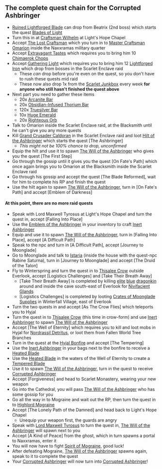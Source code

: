 ## The complete quest chain for the Corrupted Ashbringer
* [Ruined Lightforged Blade](https://www.wowhead.com/classic/item=243230/ruined-lightforged-blade) can drop from Beatrix (2nd boss) which starts the quest [Blades of Light](https://www.wowhead.com/classic/quest=89445/blades-of-light)
* Turn this in at [Craftsman Wilhelm](https://www.wowhead.com/classic/npc=16376/craftsman-wilhelm) at Light's Hope Chapel
* Accept [The Lost Craftsman](https://www.wowhead.com/classic/quest=89446/the-lost-craftsman) which you turn in to [Master Craftsman Omarion](https://www.wowhead.com/classic/npc=16365/master-craftsman-omarion) inside the Naxxramas military quarter
* Accept [Extravagant Tastes](https://www.wowhead.com/classic/quest=89447/extravagant-tastes) which requires you to bring him 10 [Chimaerok Chops](https://www.wowhead.com/classic/item=21023/dirges-kickin-chimaerok-chops)
* Accept [Gathering Light](https://www.wowhead.com/classic/quest=89448/gathering-light) which requires you to bring him 12 [Lightforged Iron](https://www.wowhead.com/classic/item=239216/lightforged-iron) which drop from bosses in the Scarlet Enclave raid
  * These *can* drop before you're even on the quest, so you don't have to rush these quests mid raid
  * These now also drop 1x from the [Scarlet Junkbox](https://www.wowhead.com/classic/item=239248/scarlet-junkbox) every week **for anyone who still hasn't finished the quest above**
* Next part you need to gather these items
  * 20x [Arcanite Bar](https://www.wowhead.com/classic/item=12360/arcanite-bar)
  * 20x [Obsidian-Infused Thorium Bar](https://www.wowhead.com/classic/item=234003/obsidian-infused-thorium-bar)
  * 120x [Truesilver Bar](https://www.wowhead.com/classic/item=6037/truesilver-bar)
  * 10x [Huge Emerald](https://www.wowhead.com/classic/item=12364/huge-emerald)
  * 20x [Righteous Orb](https://www.wowhead.com/classic/item=12811/righteous-orb)
* Talk to Omarion inside the Scarlet Enclave raid, at the Blacksmith until he can't give you any more quests
* Kill [Grand Crusader Caldoran](https://www.wowhead.com/classic/npc=241006/grand-crusader-caldoran) in the Scarlet Enclave raid and loot [Hilt of the Ashbringer](https://www.wowhead.com/classic/item=239696/hilt-of-the-ashbringer) which starts the quest [The Ashbringer]
  * *This might not be 100% chance to drop, unconfirmed*
* Equip the hilt and use it to spawn [The Will of the Ashbringer](https://www.wowhead.com/classic/npc=241334/the-will-of-the-ashbringer) who gives you the quest [The First Step]
* Go through the gossip until it gives you the quest [On Fate's Path] which once again brings you to Omarion at the Blacksmith inside the Scarlet Enclave raid
* Go through his gossip and accept the quest [The Blade Reformed], wait for him to complete his RP and finish the quest
* Use the hilt again to spawn [The Will of the Ashbringer](https://www.wowhead.com/classic/npc=241334/the-will-of-the-ashbringer), turn in [On Fate's Path] and accept [Emblem of Darkness]

#### At this point, there are no more raid quests
* Speak with Lord Maxwell Tyrosus at Light's Hope Chapel and turn the quest in, accept [Falling Into Place]
* Use the [Emblem of the Ashbringer](https://www.wowhead.com/classic/item=239219/emblem-of-the-ashbringer) in your inventory to craft [Inert Ashbringer](https://www.wowhead.com/classic/item=240936/inert-ashbringer)
* Equip and use it to spawn [The Will of the Ashbringer](https://www.wowhead.com/classic/npc=241334/the-will-of-the-ashbringer), turn in [Falling Into Place], accept [A Difficult Path]
* Speak to the npc and turn in [A Difficult Path], accept [Journey to Moonglade]
* Go to Moonglade and talk to [Istaria](https://www.wowhead.com/classic/npc=241834/istaria) (inside the house with the quest-npc Rabine Saturna), turn in [Journey to Moonglade] and accept [The Druid of the Talon]
* Fly to Winterspring and turn the quest in to [Thisalee Crow](https://www.wowhead.com/classic/npc=242174/thisalee-crow) outside Everlook, accept [Logistics Challenges] and [Take Their Breath Away]
  * [Take Their Breath Away] is completed by killing [elite](https://www.wowhead.com/classic/npc=7437/cobalt-mageweaver) [blue](https://www.wowhead.com/classic/npc=7435/cobalt-wyrmkin) [dragonkin](https://www.wowhead.com/classic/npc=7436/cobalt-scalebane) around and inside the cave south-east of Everlook for [Nivifacient Glands](https://www.wowhead.com/classic/item=240832/nivifacient-gland)
  * [Logistics Challenges] is completed by looting [Crates of Moonglade Supplies](https://www.wowhead.com/classic/item=240835/crate-of-moonglade-supplies) in Winterfall Village, east of Everlook
* Turn the two quests in and accept [As The Crow Flies] which teleports you to Hyjal
* Turn the quest in to [Thisalee Crow](https://www.wowhead.com/classic/npc=242439/thisalee-crow) (this time in crow-form) and use [Inert Ashbringer](https://www.wowhead.com/classic/item=240936/inert-ashbringer) to spawn [The Will of the Ashbringer](https://www.wowhead.com/classic/npc=241334/the-will-of-the-ashbringer)
* Accept [The Well of Eternity] which requires you to kill and loot mobs in Hyjal for [Nordrassil Detritus](https://www.wowhead.com/classic/item=240848/nordrassil-detritus), or loot them from Fallen World Tree Branches
* Turn in the quest at the [Hyjal Bonfire](https://www.wowhead.com/classic/npc=242863/hyjal-bonfire) and accept [The Tempering]
* Use the [Inert Ashbringer](https://www.wowhead.com/classic/item=241654/inert-ashbringer) in your bags next to the bonfire to receive a [Heated Blade](https://www.wowhead.com/classic/item=241653/heated-blade)
* Use the [Heated Blade](https://www.wowhead.com/classic/item=241653/heated-blade) in the waters of the Well of Eternity to create a [Tempered Blade](https://www.wowhead.com/classic/item=241657/tempered-blade)
* Use it to spawn [The Will of the Ashbringer](https://www.wowhead.com/classic/npc=241334/the-will-of-the-ashbringer), turn in the quest to receive [Corrupted Ashbringer](https://www.wowhead.com/classic/item=241081/corrupted-ashbringer)
* Accept [Forgiveness] and head to Scarlet Monastery, wearing your new weapon
* Go into the Cathedral, you will pass [The Will of the Ashbringer](https://www.wowhead.com/classic/npc=241334/the-will-of-the-ashbringer) who has some gossip for you
* Go all the way in to Mograine and wait out the RP, then turn the quest in to [Highlord Mograine](https://www.wowhead.com/classic/npc=242499/highlord-mograine)
* Accept [The Lonely Path of the Damned] and head back to Light's Hope Chapel
  * Unequip your weapon first, the guards are angry
* Speak with [Lord Maxwell Tyrosus](https://www.wowhead.com/classic/npc=11034/lord-maxwell-tyrosus) to turn the quest in, [The Will of the Ashbringer](https://www.wowhead.com/classic/npc=241334/the-will-of-the-ashbringer) will spawn next to you
* Accept [A Kind of Peace] from the ghost, which in turn spawns a portal to Naxxramas, enter it
* You will now have to fight [Spirit of Mograine](https://www.wowhead.com/classic/npc=241940/spirit-of-mograine), good luck!
* After defeating Mograine, [The Will of the Ashbringer](https://www.wowhead.com/classic/npc=241334/the-will-of-the-ashbringer) spawns again, speak to it to complete the quest
* Your [Corrupted Ashbringer](https://www.wowhead.com/classic/item=241081/corrupted-ashbringer) will now turn into [Corrupted Ashbringer](https://www.wowhead.com/classic/item=239301/corrupted-ashbringer)!
